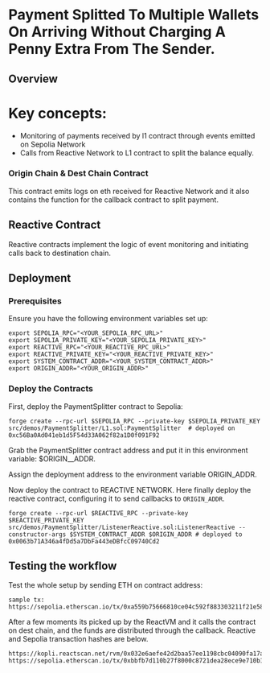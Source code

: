 # Payment Splitted To Multiple Wallets On Arriving Without Charging A Penny Extra From The Sender. 

## Overview

# Key concepts:

- Monitoring of payments received by l1 contract through events emitted on Sepolia Network 
- Calls from Reactive Network to L1 contract to split the balance equally.

### Origin Chain & Dest Chain Contract

This contract emits logs on eth received for Reactive Network and it also contains the function for the callback contract to split payment.


## Reactive Contract

Reactive contracts implement the logic of event monitoring and initiating calls back to destination chain. 


## Deployment

### Prerequisites

Ensure you have the following environment variables set up:

```
export SEPOLIA_RPC="<YOUR_SEPOLIA_RPC_URL>"
export SEPOLIA_PRIVATE_KEY="<YOUR_SEPOLIA_PRIVATE_KEY>"
export REACTIVE_RPC="<YOUR_REACTIVE_RPC_URL>"
export REACTIVE_PRIVATE_KEY="<YOUR_REACTIVE_PRIVATE_KEY>"
export SYSTEM_CONTRACT_ADDR="<YOUR_SYSTEM_CONTRACT_ADDR>"
export ORIGIN_ADDR="<YOUR_ORIGIN_ADDR>"
```

### Deploy the Contracts

First, deploy the PaymentSplitter contract to Sepolia:

```
forge create --rpc-url $SEPOLIA_RPC --private-key $SEPOLIA_PRIVATE_KEY src/demos/PaymentSplitter/L1.sol:PaymentSplitter  # deployed on 0xc56Ba0Ad041eb1d5F54d33A062f82a1D0f091F92
```

Grab the PaymentSplitter contract address and put it in this environment variable: $ORIGIN__ADDR.

Assign the deployment address to the environment variable ORIGIN_ADDR.

Now deploy the contract to REACTIVE NETWORK. Here 
finally deploy the reactive contract, configuring it to send callbacks
to `ORIGIN_ADDR`.

```
forge create --rpc-url $REACTIVE_RPC --private-key $REACTIVE_PRIVATE_KEY src/demos/PaymentSplitter/ListenerReactive.sol:ListenerReactive --constructor-args $SYSTEM_CONTRACT_ADDR $ORIGIN_ADDR # deployed to 0x0063b71A346a4fDd5a7DbFa443eDBfcC09740Cd2
```

## Testing the workflow

Test the whole setup by sending ETH on contract address:

```
sample tx: https://sepolia.etherscan.io/tx/0xa559b75666810ce04c592f883303211f21e585b46a27eb2d400615b50d0865cc

```

After a few moments its picked up by the ReactVM and it calls the contract on dest chain, and the funds are distributed through the callback. Reactive and Sepolia transaction hashes are below.


```
https://kopli.reactscan.net/rvm/0x032e6aefe42d2baa57ee1198cbc04090fa17a639/27;
https://sepolia.etherscan.io/tx/0xbbfb7d110b27f8000c8721dea28ece9e710b1835fe3e91baabb8da385a3c1ca8
```

